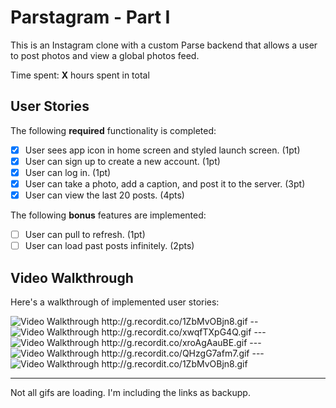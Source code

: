 # Parstagram - Part I

This is an Instagram clone with a custom Parse backend that allows a user to post photos and view a global photos feed.

Time spent: **X** hours spent in total

## User Stories

The following **required** functionality is completed:

- [x] User sees app icon in home screen and styled launch screen. (1pt)
- [x] User can sign up to create a new account. (1pt)
- [x] User can log in. (1pt)
- [x] User can take a photo, add a caption, and post it to the server. (3pt)
- [x] User can view the last 20 posts. (4pts)

The following **bonus** features are implemented:

- [ ] User can pull to refresh. (1pt)
- [ ] User can load past posts infinitely. (2pts)

## Video Walkthrough

Here's a walkthrough of implemented user stories:

<img src='http://g.recordit.co/US0AJmPUdB.gif' title='Video Walkthrough' width='' alt='Video Walkthrough' />
http://g.recordit.co/1ZbMvOBjn8.gif
--
<img src='http://g.recordit.co/xwqfTXpG4Q.gif' title='Video Walkthrough' width='' alt='Video Walkthrough' />
http://g.recordit.co/xwqfTXpG4Q.gif
---
<img src='http://g.recordit.co/xroAgAauBE.gif' title='Video Walkthrough' width='' alt='Video Walkthrough' />
http://g.recordit.co/xroAgAauBE.gif
---
<img src='http://g.recordit.co/QHzgG7afm7.gif' title='Video Walkthrough' width='' alt='Video Walkthrough' />
http://g.recordit.co/QHzgG7afm7.gif
---
<img src='http://g.recordit.co/1ZbMvOBjn8.gif' title='Video Walkthrough' width='' alt='Video Walkthrough' />
http://g.recordit.co/1ZbMvOBjn8.gif

---
Not all gifs are loading. I'm including the links as backupp.


